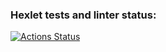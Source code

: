 ### Hexlet tests and linter status:
[![Actions Status](https://github.com/vitaly-bv/js-jest-testing-project-67/workflows/hexlet-check/badge.svg)](https://github.com/vitaly-bv/js-jest-testing-project-67/actions)